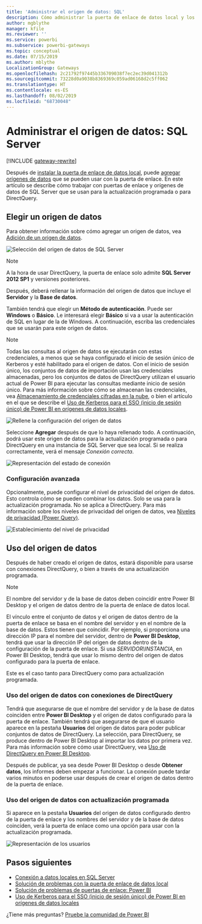 ```yaml
---
title: 'Administrar el origen de datos: SQL'
description: Cómo administrar la puerta de enlace de datos local y los orígenes de datos que pertenecen a esa puerta de enlace.
author: mgblythe
manager: kfile
ms.reviewer: ''
ms.service: powerbi
ms.subservice: powerbi-gateways
ms.topic: conceptual
ms.date: 07/15/2019
ms.author: mblythe
LocalizationGroup: Gateways
ms.openlocfilehash: 2c21792f97445b336709038f7ec2ec39d041312b
ms.sourcegitcommit: 73228d0a9038b8369369c059ad06168d2c5ff062
ms.translationtype: HT
ms.contentlocale: es-ES
ms.lasthandoff: 08/02/2019
ms.locfileid: "68730048"
---
```

# <a name="manage-your-data-source---sql-server"></a>Administrar el origen de datos: SQL Server

[!INCLUDE [gateway-rewrite](includes/gateway-rewrite.md)]

Después de [instalar la puerta de enlace de datos local](/data-integration/gateway/service-gateway-install), puede [agregar orígenes de datos](service-gateway-data-sources.md#add-a-data-source) que se pueden usar con la puerta de enlace. En este artículo se describe cómo trabajar con puertas de enlace y orígenes de datos de SQL Server que se usan para la actualización programada o para DirectQuery.

## <a name="add-a-data-source"></a>Elegir un origen de datos

Para obtener información sobre cómo agregar un origen de datos, vea [Adición de un origen de datos](service-gateway-data-sources.md#add-a-data-source).

![Selección del origen de datos de SQL Server](media/service-gateway-enterprise-manage-sql/datasourcesettings2.png)

> [!NOTE]
> A la hora de usar DirectQuery, la puerta de enlace solo admite **SQL Server 2012 SP1** y versiones posteriores.

Después, deberá rellenar la información del origen de datos que incluye el **Servidor** y la **Base de datos**.  

También tendrá que elegir un **Método de autenticación**. Puede ser **Windows** o **Básico**. Le interesará elegir **Básico** si va a usar la autenticación de SQL en lugar de la de Windows. A continuación, escriba las credenciales que se usarán para este origen de datos.

> [!NOTE]
> Todas las consultas al origen de datos se ejecutarán con estas credenciales, a menos que se haya configurado el inicio de sesión único de Kerberos y esté habilitado para el origen de datos. Con el inicio de sesión único, los conjuntos de datos de importación usan las credenciales almacenadas, pero los conjuntos de datos de DirectQuery utilizan el usuario actual de Power BI para ejecutar las consultas mediante inicio de sesión único. Para más información sobre cómo se almacenan las credenciales, vea [Almacenamiento de credenciales cifradas en la nube](service-gateway-data-sources.md#store-encrypted-credentials-in-the-cloud), o bien el artículo en el que se describe el [Uso de Kerberos para el SSO (inicio de sesión único) de Power BI en orígenes de datos locales](service-gateway-sso-kerberos.md).

![Rellene la configuración del origen de datos](media/service-gateway-enterprise-manage-sql/datasourcesettings3.png)

Seleccione **Agregar** después de que lo haya rellenado todo. A continuación, podrá usar este origen de datos para la actualización programada o para DirectQuery en una instancia de SQL Server que sea local. Si se realiza correctamente, verá el mensaje *Conexión correcta*.

![Representación del estado de conexión](media/service-gateway-enterprise-manage-sql/datasourcesettings4.png)

### <a name="advanced-settings"></a>Configuración avanzada

Opcionalmente, puede configurar el nivel de privacidad del origen de datos. Esto controla cómo se pueden combinar los datos. Solo se usa para la actualización programada. No se aplica a DirectQuery. Para más información sobre los niveles de privacidad del origen de datos, vea [Niveles de privacidad (Power Query)](https://support.office.com/article/Privacy-levels-Power-Query-CC3EDE4D-359E-4B28-BC72-9BEE7900B540).

![Establecimiento del nivel de privacidad](media/service-gateway-enterprise-manage-sql/datasourcesettings9.png)

## <a name="using-the-data-source"></a>Uso del origen de datos

Después de haber creado el origen de datos, estará disponible para usarse con conexiones DirectQuery, o bien a través de una actualización programada.

> [!NOTE]
> El nombre del servidor y de la base de datos deben coincidir entre Power BI Desktop y el origen de datos dentro de la puerta de enlace de datos local.

El vínculo entre el conjunto de datos y el origen de datos dentro de la puerta de enlace se basa en el nombre del servidor y en el nombre de la base de datos. Estos tienen que coincidir. Por ejemplo, si proporciona una dirección IP para el nombre del servidor, dentro de **Power BI Desktop**, tendrá que usar la dirección IP del origen de datos dentro de la configuración de la puerta de enlace. Si usa *SERVIDOR\INSTANCIA*, en Power BI Desktop, tendrá que usar lo mismo dentro del origen de datos configurado para la puerta de enlace.

Este es el caso tanto para DirectQuery como para actualización programada.

### <a name="using-the-data-source-with-directquery-connections"></a>Uso del origen de datos con conexiones de DirectQuery

Tendrá que asegurarse de que el nombre del servidor y de la base de datos coinciden entre **Power BI Desktop** y el origen de datos configurado para la puerta de enlace. También tendrá que asegurarse de que el usuario aparece en la pestaña **Usuarios** del origen de datos para poder publicar conjuntos de datos de DirectQuery. La selección, para DirectQuery, se produce dentro de Power BI Desktop al importar los datos por primera vez. Para más información sobre cómo usar DirectQuery, vea [Uso de DirectQuery en Power BI Desktop](desktop-use-directquery.md).

Después de publicar, ya sea desde Power BI Desktop o desde **Obtener datos**, los informes deben empezar a funcionar. La conexión puede tardar varios minutos en poderse usar después de crear el origen de datos dentro de la puerta de enlace.

### <a name="using-the-data-source-with-scheduled-refresh"></a>Uso del origen de datos con actualización programada

Si aparece en la pestaña **Usuarios** del origen de datos configurado dentro de la puerta de enlace y los nombres del servidor y de la base de datos coinciden, verá la puerta de enlace como una opción para usar con la actualización programada.

![Representación de los usuarios](media/service-gateway-enterprise-manage-sql/powerbi-gateway-enterprise-schedule-refresh.png)

## <a name="next-steps"></a>Pasos siguientes

* [Conexión a datos locales en SQL Server](service-gateway-sql-tutorial.md)
* [Solución de problemas con la puerta de enlace de datos local](/data-integration/gateway/service-gateway-tshoot)
* [Solución de problemas de puertas de enlace: Power BI](service-gateway-onprem-tshoot.md)
* [Uso de Kerberos para el SSO (inicio de sesión único) de Power BI en orígenes de datos locales](service-gateway-sso-kerberos.md)

¿Tiene más preguntas? [Pruebe la comunidad de Power BI](http://community.powerbi.com/)

